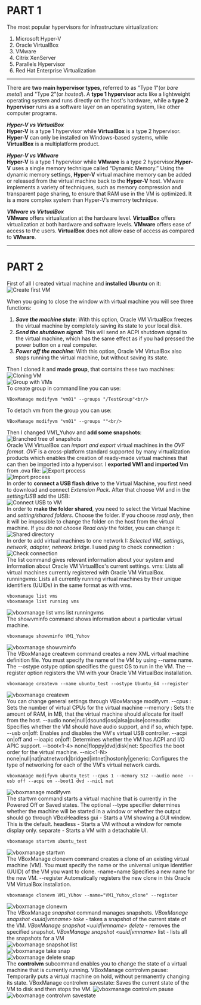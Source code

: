# PART 1

The most popular hypervisors for infrastructure virtualization:<br />
1. Microsoft Hyper-V
2. Oracle VirtualBox
3. VMware
4. Citrix XenServer
5. Parallels Hypervisor
6. Red Hat Enterprise Virtualization

--------------

There are **two main hypervisor types**, referred to as "Type 1"(or *bare metal*) and "Type 2"(or *hosted*). A **type 1 hypervisor** acts like a lightweight operating system and runs directly on the host's hardware, while a **type 2 hypervisor** runs as a software layer on an operating system, like other computer programs.

***Hyper-V vs VirtualBox***<br/>
**Hyper-V** is a type 1 hypervisor while **VirtualBox** is a type 2 hypervisor. **Hyper-V** can only be installed on Windows-based systems, while **VirtualBox** is a multiplatform product.

***Hyper-V vs VMware*** <br/>
**Hyper-V** is a type 1 hypervisor while **VMware** is a type 2 hypervisor.**Hyper-V** uses a single memory technique called “Dynamic Memory.” Using the dynamic memory settings, **Hyper-V** virtual machine memory can be added or released from the virtual machine back to the **Hyper-V** host. VMware implements a variety of techniques, such as memory compression and transparent page sharing, to ensure that RAM use in the VM is optimized. It is a more complex system than Hyper-V’s memory technique.

***VMware vs VirtualBox*** <br/>
**VMware** offers virtualization at the hardware level. **VirtualBox** offers virtualization at both hardware and software levels. **VMware** offers ease of access to the users. **VirtualBox** does not allow ease of access as compared to **VMware**.

------------------

# PART 2
First of all I created virtual machine and **installed Ubuntu** on it:<br/>
![Create first VM](screenshots/Create%20first%20VM.png)

When you going to close the window with  virtual machine you will see three functions:
1. ***Save the machine state***: With this option, Oracle VM VirtualBox freezes the virtual machine by completely saving its state to your local disk.
2. ***Send the shutdown signal***: This will send an ACPI shutdown signal to the virtual machine, which has the same effect as if you had pressed the power button on a real computer. 
3. ***Power off the machine***: With this option, Oracle VM VirtualBox also stops running the virtual machine, but without saving its state.

Then I cloned it and **made group**, that contains these two machines:<br/>
![Cloning VM](screenshots/Cloning%20VM.png)<br/>
![Group with VMs](screenshots/Group%20with%20VMs.png)<br/>
To create group in command line you can use:<br/>
```
VBoxManage modifyvm "vm01" --groups "/TestGroup"<br/>
```
To detach vm from the group you can use:<br/>
```
VBoxManage modifyvm "vm01" --groups ""<br/>
```
Then I changed VM1_Yuhov and **add some snapshots**:
![Branched tree of snapshots](screenshots/Tree%20of%20snapshots.png)<br/>
Oracle VM VirtualBox can *import and export* virtual machines in the *OVF format*. *OVF* is a cross-platform standard supported by many virtualization products which enables the creation of ready-made virtual machines that can then be imported into a hypervisor. I **exported VM1 and imported Vm** from .ova file:
![Export process](screenshots/Export%20process.png)<br/>
![Import process](screenshots/Import%20process.png)<br/>
In order to **connect a USB flash drive** to the Virtual Machine, you first need to download and connect *Extension Pack*. After that choose VM and in the *setting/USB* add the USB:<br/>
![Connect USB to VM](screenshots/Connect%20USB%20to%20VM.png)<br/>
In order to **make the folder shared**, you need to select the Virtual Machine and *setting/shared folders*. Choose the folder. If you choose *read only*, then it will be impossible to change the folder on the host from the virtual machine. If you *do not choose Read only* the folder, you can change it:<br/>
![Shared directory](screenshots/Shared%20directory.png)<br/>
In order to add virtual machines to one network I: *Selected VM, settings, network, adapter, network bridge*. I used *ping* to check connection :<br/>
![Check connection](screenshots/Check%20%20connection.png)<br/>
The list command gives relevant information about your system and information about Oracle VM VirtualBox's current settings.
vms: Lists all virtual machines currently registered with Oracle VM VirtualBox. 
runningvms: Lists all currently running virtual machines by their unique identifiers (UUIDs) in the same format as with vms.
```
vboxmanage list vms
vboxmanage list running vms
```
![vboxmanage list vms list runningvms](screenshots/vboxmanage%20list%20vms%20list%20runningvms.png)<br/>
The showvminfo command shows information about a particular virtual machine.
```
vboxmanage showvminfo VM1_Yuhov
```
![vboxmanage showvminfo](screenshots/vboxmanage%20showvminfo.png)<br/>
The VBoxManage createvm command creates a new XML virtual machine definition file. You must specify the name of the VM by using --name name. The --ostype ostype option specifies the guest OS to run in the VM. The --register option registers the VM with your Oracle VM VirtualBox installation.
```
vboxmanage createvm --name ubuntu_test --ostype Ubuntu_64 --register
```
![vboxmanage createvm](screenshots/vboxmanage%20createvm.png)<br/>
You can change general settings through VBoxManage modifyvm. 
--cpus <cpucount>: Sets the number of virtual CPUs for the virtual machine
--memory <memorysize>: Sets the amount of RAM, in MB, that the virtual machine should allocate for itself from the host. 
--audio none|null|dsound|oss|alsa|pulse|coreaudio: Specifies whether the VM should have audio support, and if so, which type.
--usb on|off: Enables and disables the VM's virtual USB controller.
--acpi on|off and --ioapic on|off: Determines whether the VM has ACPI and I/O APIC support.
--boot<1-4> none|floppy|dvd|disk|net: Specifies the boot order for the virtual machine. 
--nic<1-N> none|null|nat|natnetwork|bridged|intnet|hostonly|generic: Configures the type of networking for each of the VM's virtual network cards. 
```
vboxmanage modifyvm ubuntu_test --cpus 1 --memory 512 --audio none  --usb off --acpi on --boot1 dvd --nic1 nat
```
![vboxmanage modifyvm](screenshots/vboxmanage%20modifyvm.png)<br/>
The startvm command starts a virtual machine that is currently in the Powered Off or Saved states. The optional --type specifier determines whether the machine will be started in a window or whether the output should go through VBoxHeadless
gui - Starts a VM showing a GUI window. This is the default.
headless - Starts a VM without a window for remote display only.
separate - Starts a VM with a detachable UI.
```
vboxmanage startvm ubuntu_test
```
![vboxmanage startvm](screenshots/vboxmanage%20startvm.png)<br/>
The VBoxManage clonevm command creates a clone of an existing virtual machine (VM). You must specify the name or the universal unique identifier (UUID) of the VM you want to clone.
-name=name Specifies a new name for the new VM. 
--register Automatically registers the new clone in this Oracle VM VirtualBox installation.
```
vboxmanage clonevm VM1_YUhov --name="VM1_Yuhov_clone" --register
```
![vboxmanage clonevm](screenshots/vboxmanage%20clonevm.png)<br/>
The VBoxManage *snapshot* command manages snapshots.
*VBoxManage snapshot <uuid|vmname> take <snapshot-name>* - takes a snapshot of the current state of the VM.
*VBoxManage snapshot <uuid|vmname> delete <snapshot-name>* - removes the specified snapshot.
*VBoxManage snapshot <uuid|vmname>* list - lists all the snapshots for a VM<br/>
![vboxmanage snapshot list](screenshots/vboxmanage%20snapshot%20list.png)<br/>
![vboxmanage take snap](screenshots/vboxmanage%20take%20snap.png)<br/>
![vboxmanage delete snap](screenshots/vboxmanage%20delete%20snap.png)<br/>
The **controlvm** subcommand enables you to change the state of a virtual machine that is currently running.
VBoxManage controlvm <vm> pause: Temporarily puts a virtual machine on hold, without permanently changing its state. 
VBoxManage controlvm <vm> savestate: Saves the current state of the VM to disk and then stops the VM.
![vboxmanage controlvm pause](screenshots/vboxmanage%20controlvm%20pause.png)<br/>
![vboxmanage controlvm savestate](screenshots/vboxmanage%20controlvm%20savestate.png)<br/>
